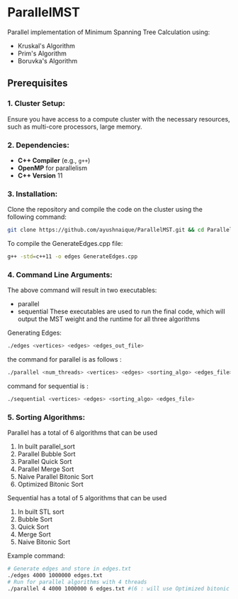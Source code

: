 # ParallelMST

Parallel implementation of Minimum Spanning Tree Calculation using:
- Kruskal's Algorithm
- Prim's Algorithm
- Boruvka's Algorithm

## Prerequisites

### 1. **Cluster Setup**:
Ensure you have access to a compute cluster with the necessary resources, such as multi-core processors, large memory.
### 2. **Dependencies**:
- **C++ Compiler** (e.g., `g++`)
- **OpenMP** for parallelism
- **C++ Version** 11

### 3. **Installation**:
Clone the repository and compile the code on the cluster using the following command:
```bash
git clone https://github.com/ayushnaique/ParallelMST.git && cd ParallelMST/src/Sequential && make && cd ../Parallel && make
```

To compile the GenerateEdges.cpp file:
```bash
g++ -std=c++11 -o edges GenerateEdges.cpp
```

### 4. **Command Line Arguments**:
The above command will result in two executables:
- parallel
- sequential
These executables are used to run the final code, which will output the MST weight and the runtime for all three algorithms

Generating Edges: 
```bash
./edges <vertices> <edges> <edges_out_file>
```

the command for parallel is as follows :
```bash
./parallel <num_threads> <vertices> <edges> <sorting_algo> <edges_file>
```

command for sequential is :
```bash
./sequential <vertices> <edges> <sorting_algo> <edges_file>
```

### 5. **Sorting Algorithms**:
Parallel has a total of 6 algorithms that can be used
1) In built parallel_sort
2) Parallel Bubble Sort
3) Parallel Quick Sort
4) Parallel Merge Sort
5) Naive Parallel Bitonic Sort
6) Optimized Bitonic Sort

Sequential has a total of 5 algorithms that can be used
1) In built STL sort 
2) Bubble Sort
3) Quick Sort
4) Merge Sort
5) Naive Bitonic Sort

Example command:
```bash
# Generate edges and store in edges.txt
./edges 4000 1000000 edges.txt
# Run for parallel algorithms with 4 threads
./parallel 4 4000 1000000 6 edges.txt #(6 : will use Optimized bitonic sort)
```